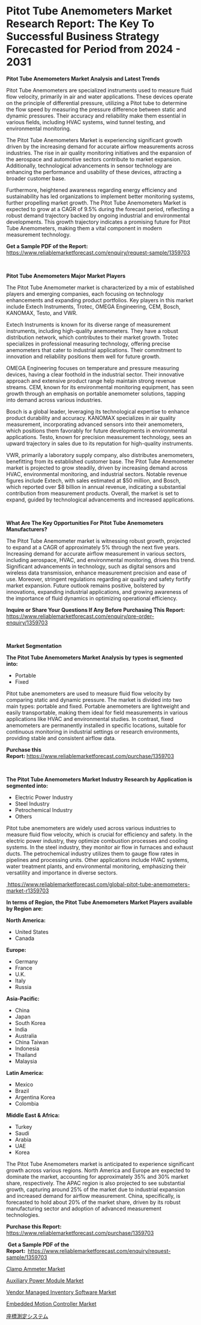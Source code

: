 <p><h1>Pitot Tube Anemometers Market Research Report: The Key To Successful Business Strategy Forecasted for Period from 2024 - 2031</h1></p><p><strong>Pitot Tube Anemometers Market Analysis and Latest Trends</strong></p>
<p><p>Pitot Tube Anemometers are specialized instruments used to measure fluid flow velocity, primarily in air and water applications. These devices operate on the principle of differential pressure, utilizing a Pitot tube to determine the flow speed by measuring the pressure difference between static and dynamic pressures. Their accuracy and reliability make them essential in various fields, including HVAC systems, wind tunnel testing, and environmental monitoring.</p><p>The Pitot Tube Anemometers Market is experiencing significant growth driven by the increasing demand for accurate airflow measurements across industries. The rise in air quality monitoring initiatives and the expansion of the aerospace and automotive sectors contribute to market expansion. Additionally, technological advancements in sensor technology are enhancing the performance and usability of these devices, attracting a broader customer base.</p><p>Furthermore, heightened awareness regarding energy efficiency and sustainability has led organizations to implement better monitoring systems, further propelling market growth. The Pitot Tube Anemometers Market is expected to grow at a CAGR of 9.5% during the forecast period, reflecting a robust demand trajectory backed by ongoing industrial and environmental developments. This growth trajectory indicates a promising future for Pitot Tube Anemometers, making them a vital component in modern measurement technology.</p></p>
<p><strong>Get a Sample PDF of the Report:&nbsp;</strong> <a href="https://www.reliablemarketforecast.com/enquiry/request-sample/1359703?utm_campaign=1105&utm_medium=2&utm_source=Github&utm_content=ia&utm_term=26122024&utm_id=pitot-tube-anemometers">https://www.reliablemarketforecast.com/enquiry/request-sample/1359703</a></p>
<p>&nbsp;</p>
<p><strong>Pitot Tube Anemometers Major Market Players</strong></p>
<p><p>The Pitot Tube Anemometer market is characterized by a mix of established players and emerging companies, each focusing on technology enhancements and expanding product portfolios. Key players in this market include Extech Instruments, Trotec, OMEGA Engineering, CEM, Bosch, KANOMAX, Testo, and VWR.</p><p>Extech Instruments is known for its diverse range of measurement instruments, including high-quality anemometers. They have a robust distribution network, which contributes to their market growth. Trotec specializes in professional measuring technology, offering precise anemometers that cater to industrial applications. Their commitment to innovation and reliability positions them well for future growth.</p><p>OMEGA Engineering focuses on temperature and pressure measuring devices, having a clear foothold in the industrial sector. Their innovative approach and extensive product range help maintain strong revenue streams. CEM, known for its environmental monitoring equipment, has seen growth through an emphasis on portable anemometer solutions, tapping into demand across various industries.</p><p>Bosch is a global leader, leveraging its technological expertise to enhance product durability and accuracy. KANOMAX specializes in air quality measurement, incorporating advanced sensors into their anemometers, which positions them favorably for future developments in environmental applications. Testo, known for precision measurement technology, sees an upward trajectory in sales due to its reputation for high-quality instruments.</p><p>VWR, primarily a laboratory supply company, also distributes anemometers, benefitting from its established customer base. The Pitot Tube Anemometer market is projected to grow steadily, driven by increasing demand across HVAC, environmental monitoring, and industrial sectors. Notable revenue figures include Extech, with sales estimated at $50 million, and Bosch, which reported over $8 billion in annual revenue, indicating a substantial contribution from measurement products. Overall, the market is set to expand, guided by technological advancements and increased applications.</p></p>
<p>&nbsp;</p>
<p><strong>What Are The Key Opportunities For Pitot Tube Anemometers Manufacturers?</strong></p>
<p><p>The Pitot Tube Anemometer market is witnessing robust growth, projected to expand at a CAGR of approximately 5% through the next five years. Increasing demand for accurate airflow measurement in various sectors, including aerospace, HVAC, and environmental monitoring, drives this trend. Significant advancements in technology, such as digital sensors and wireless data transmission, enhance measurement precision and ease of use. Moreover, stringent regulations regarding air quality and safety fortify market expansion. Future outlook remains positive, bolstered by innovations, expanding industrial applications, and growing awareness of the importance of fluid dynamics in optimizing operational efficiency.</p></p>
<p><strong>Inquire or Share Your Questions If Any Before Purchasing This Report:</strong> <a href="https://www.reliablemarketforecast.com/enquiry/pre-order-enquiry/1359703?utm_campaign=1105&utm_medium=2&utm_source=Github&utm_content=ia&utm_term=26122024&utm_id=pitot-tube-anemometers">https://www.reliablemarketforecast.com/enquiry/pre-order-enquiry/1359703</a></p>
<p>&nbsp;</p>
<p><strong>Market Segmentation</strong></p>
<p><strong>The Pitot Tube Anemometers Market Analysis by types is segmented into:</strong></p>
<p><ul><li>Portable</li><li>Fixed</li></ul></p>
<p><p>Pitot tube anemometers are used to measure fluid flow velocity by comparing static and dynamic pressure. The market is divided into two main types: portable and fixed. Portable anemometers are lightweight and easily transportable, making them ideal for field measurements in various applications like HVAC and environmental studies. In contrast, fixed anemometers are permanently installed in specific locations, suitable for continuous monitoring in industrial settings or research environments, providing stable and consistent airflow data.</p></p>
<p><strong>Purchase this Report:&nbsp;</strong><a href="https://www.reliablemarketforecast.com/purchase/1359703?utm_campaign=1105&utm_medium=2&utm_source=Github&utm_content=ia&utm_term=26122024&utm_id=pitot-tube-anemometers">https://www.reliablemarketforecast.com/purchase/1359703</a></p>
<p>&nbsp;</p>
<p><strong>The Pitot Tube Anemometers Market Industry Research by Application is segmented into:</strong></p>
<p><ul><li>Electric Power Industry</li><li>Steel Industry</li><li>Petrochemical Industry</li><li>Others</li></ul></p>
<p><p>Pitot tube anemometers are widely used across various industries to measure fluid flow velocity, which is crucial for efficiency and safety. In the electric power industry, they optimize combustion processes and cooling systems. In the steel industry, they monitor air flow in furnaces and exhaust ducts. The petrochemical industry utilizes them to gauge flow rates in pipelines and processing units. Other applications include HVAC systems, water treatment plants, and environmental monitoring, emphasizing their versatility and importance in diverse sectors.</p></p>
<p><a href="https://www.reliablemarketforecast.com/global-pitot-tube-anemometers-market-r1359703?utm_campaign=1105&utm_medium=2&utm_source=Github&utm_content=ia&utm_term=26122024&utm_id=pitot-tube-anemometers">&nbsp;https://www.reliablemarketforecast.com/global-pitot-tube-anemometers-market-r1359703</a></p>
<p><strong>In terms of Region, the Pitot Tube Anemometers Market Players available by Region are:</strong></p>
<p>
    <p> <strong> North America: </strong>
        <ul>
            <li>United States</li>
            <li>Canada</li>
        </ul>
        </p> 
    <p> <strong> Europe: </strong>
        <ul>
            <li>Germany</li>
            <li>France</li>
            <li>U.K.</li>
            <li>Italy</li>
            <li>Russia</li>
        </ul>
        </p> 
    <p> <strong> Asia-Pacific: </strong>
        <ul>
            <li>China</li>
            <li>Japan</li>
            <li>South Korea</li>
            <li>India</li>
            <li>Australia</li>
            <li>China Taiwan</li>
            <li>Indonesia</li>
            <li>Thailand</li>
            <li>Malaysia</li>
        </ul>
        </p> 
    <p> <strong> Latin America: </strong>
        <ul>
            <li>Mexico</li>
            <li>Brazil</li>
            <li>Argentina Korea</li>
            <li>Colombia</li>
        </ul>
        </p> 
    <p> <strong> Middle East & Africa: </strong>
        <ul>
            <li>Turkey</li>
            <li>Saudi</li>
            <li>Arabia</li>
            <li>UAE</li>
            <li>Korea</li>
        </ul>
    </p>
    </p>
<p><p>The Pitot Tube Anemometers market is anticipated to experience significant growth across various regions. North America and Europe are expected to dominate the market, accounting for approximately 35% and 30% market share, respectively. The APAC region is also projected to see substantial growth, capturing around 25% of the market due to industrial expansion and increased demand for airflow measurement. China, specifically, is forecasted to hold about 20% of the market share, driven by its robust manufacturing sector and adoption of advanced measurement technologies.</p></p>
<p><strong>Purchase this Report: </strong><a href="https://www.reliablemarketforecast.com/purchase/1359703?utm_campaign=1105&utm_medium=2&utm_source=Github&utm_content=ia&utm_term=26122024&utm_id=pitot-tube-anemometers">https://www.reliablemarketforecast.com/purchase/1359703</a></p>
<p>&nbsp;<strong>Get a Sample PDF of the Report:&nbsp;&nbsp;</strong><a href="https://www.reliablemarketforecast.com/enquiry/request-sample/1359703?utm_campaign=1105&utm_medium=2&utm_source=Github&utm_content=ia&utm_term=26122024&utm_id=pitot-tube-anemometers">https://www.reliablemarketforecast.com/enquiry/request-sample/1359703</a></p>
<p><strong></strong></p>
<p><p><a href="https://www.linkedin.com/pulse/clamp-ammeter-market-analysis-indicates-favorable-growth-hdzzf?utm_campaign=1105&utm_medium=2&utm_source=Github&utm_content=ia&utm_term=26122024&utm_id=pitot-tube-anemometers">Clamp Ammeter Market</a></p><p><a href="https://www.linkedin.com/pulse/auxiliary-power-module-market-projected-significant-growth-z82xe?utm_campaign=1105&utm_medium=2&utm_source=Github&utm_content=ia&utm_term=26122024&utm_id=pitot-tube-anemometers">Auxiliary Power Module Market</a></p><p><a href="https://www.linkedin.com/pulse/vendor-managed-inventory-software-market-size-share-research-xs3uc?utm_campaign=1105&utm_medium=2&utm_source=Github&utm_content=ia&utm_term=26122024&utm_id=pitot-tube-anemometers">Vendor Managed Inventory Software Market</a></p><p><a href="https://www.linkedin.com/pulse/theglobal-embedded-motion-controller-market-sizeenormousand-dsu2f?utm_campaign=1105&utm_medium=2&utm_source=Github&utm_content=ia&utm_term=26122024&utm_id=pitot-tube-anemometers">Embedded Motion Controller Market</a></p><p><a href="https://github.com/lababdou/Market-Research-Report-List-6/blob/main/261846228772.md?utm_campaign=1105&utm_medium=2&utm_source=Github&utm_content=ia&utm_term=26122024&utm_id=pitot-tube-anemometers">座標測定システム</a></p></p>